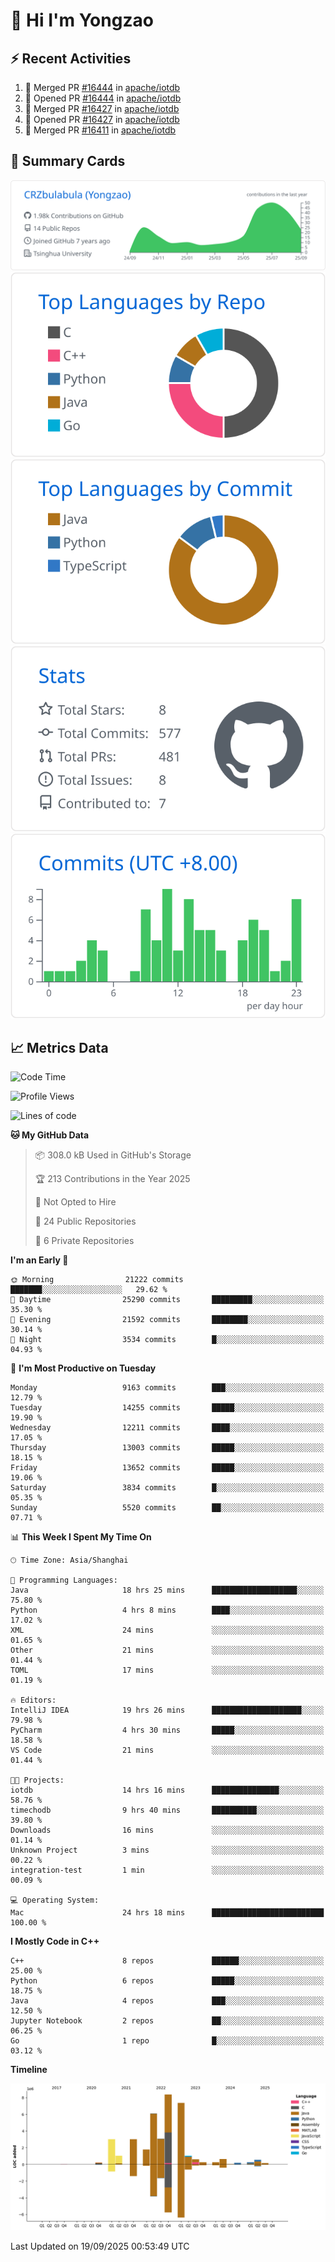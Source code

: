 # 👋 Hi I'm Yongzao

## ⚡ Recent Activities
<!--START_SECTION:activity-->
1. 🎉 Merged PR [#16444](https://github.com/apache/iotdb/pull/16444) in [apache/iotdb](https://github.com/apache/iotdb)
2. 💪 Opened PR [#16444](https://github.com/apache/iotdb/pull/16444) in [apache/iotdb](https://github.com/apache/iotdb)
3. 🎉 Merged PR [#16427](https://github.com/apache/iotdb/pull/16427) in [apache/iotdb](https://github.com/apache/iotdb)
4. 💪 Opened PR [#16427](https://github.com/apache/iotdb/pull/16427) in [apache/iotdb](https://github.com/apache/iotdb)
5. 🎉 Merged PR [#16411](https://github.com/apache/iotdb/pull/16411) in [apache/iotdb](https://github.com/apache/iotdb)
<!--END_SECTION:activity-->

## 🎑 Summary Cards

[![](https://raw.githubusercontent.com/CRZbulabula/CRZbulabula/main/profile-summary-card-output/github/0-profile-details.svg)](https://github.com/vn7n24fzkq/github-profile-summary-cards)
[![](https://raw.githubusercontent.com/CRZbulabula/CRZbulabula/main/profile-summary-card-output/github/1-repos-per-language.svg)](https://github.com/vn7n24fzkq/github-profile-summary-cards) [![](https://raw.githubusercontent.com/CRZbulabula/CRZbulabula/main/profile-summary-card-output/github/2-most-commit-language.svg)](https://github.com/vn7n24fzkq/github-profile-summary-cards)
[![](https://raw.githubusercontent.com/CRZbulabula/CRZbulabula/main/profile-summary-card-output/github/3-stats.svg)](https://github.com/vn7n24fzkq/github-profile-summary-cards) [![](https://raw.githubusercontent.com/CRZbulabula/CRZbulabula/main/profile-summary-card-output/github/4-productive-time.svg)](https://github.com/vn7n24fzkq/github-profile-summary-cards)

## 📈 Metrics Data

<!--START_SECTION:waka-->
![Code Time](http://img.shields.io/badge/Code%20Time-1%2C226%20hrs%2017%20mins-blue)

![Profile Views](http://img.shields.io/badge/Profile%20Views-0-blue)

![Lines of code](https://img.shields.io/badge/From%20Hello%20World%20I%27ve%20Written-37.8%20million%20lines%20of%20code-blue)

**🐱 My GitHub Data** 

> 📦 308.0 kB Used in GitHub's Storage 
 > 
> 🏆 213 Contributions in the Year 2025
 > 
> 🚫 Not Opted to Hire
 > 
> 📜 24 Public Repositories 
 > 
> 🔑 6 Private Repositories 
 > 
**I'm an Early 🐤** 

```text
🌞 Morning                21222 commits       ███████░░░░░░░░░░░░░░░░░░   29.62 % 
🌆 Daytime                25290 commits       █████████░░░░░░░░░░░░░░░░   35.30 % 
🌃 Evening                21592 commits       ████████░░░░░░░░░░░░░░░░░   30.14 % 
🌙 Night                  3534 commits        █░░░░░░░░░░░░░░░░░░░░░░░░   04.93 % 
```
📅 **I'm Most Productive on Tuesday** 

```text
Monday                   9163 commits        ███░░░░░░░░░░░░░░░░░░░░░░   12.79 % 
Tuesday                  14255 commits       █████░░░░░░░░░░░░░░░░░░░░   19.90 % 
Wednesday                12211 commits       ████░░░░░░░░░░░░░░░░░░░░░   17.05 % 
Thursday                 13003 commits       █████░░░░░░░░░░░░░░░░░░░░   18.15 % 
Friday                   13652 commits       █████░░░░░░░░░░░░░░░░░░░░   19.06 % 
Saturday                 3834 commits        █░░░░░░░░░░░░░░░░░░░░░░░░   05.35 % 
Sunday                   5520 commits        ██░░░░░░░░░░░░░░░░░░░░░░░   07.71 % 
```


📊 **This Week I Spent My Time On** 

```text
🕑︎ Time Zone: Asia/Shanghai

💬 Programming Languages: 
Java                     18 hrs 25 mins      ███████████████████░░░░░░   75.80 % 
Python                   4 hrs 8 mins        ████░░░░░░░░░░░░░░░░░░░░░   17.02 % 
XML                      24 mins             ░░░░░░░░░░░░░░░░░░░░░░░░░   01.65 % 
Other                    21 mins             ░░░░░░░░░░░░░░░░░░░░░░░░░   01.44 % 
TOML                     17 mins             ░░░░░░░░░░░░░░░░░░░░░░░░░   01.19 % 

🔥 Editors: 
IntelliJ IDEA            19 hrs 26 mins      ████████████████████░░░░░   79.98 % 
PyCharm                  4 hrs 30 mins       █████░░░░░░░░░░░░░░░░░░░░   18.58 % 
VS Code                  21 mins             ░░░░░░░░░░░░░░░░░░░░░░░░░   01.44 % 

🐱‍💻 Projects: 
iotdb                    14 hrs 16 mins      ███████████████░░░░░░░░░░   58.76 % 
timechodb                9 hrs 40 mins       ██████████░░░░░░░░░░░░░░░   39.80 % 
Downloads                16 mins             ░░░░░░░░░░░░░░░░░░░░░░░░░   01.14 % 
Unknown Project          3 mins              ░░░░░░░░░░░░░░░░░░░░░░░░░   00.22 % 
integration-test         1 min               ░░░░░░░░░░░░░░░░░░░░░░░░░   00.09 % 

💻 Operating System: 
Mac                      24 hrs 18 mins      █████████████████████████   100.00 % 
```

**I Mostly Code in C++** 

```text
C++                      8 repos             ██████░░░░░░░░░░░░░░░░░░░   25.00 % 
Python                   6 repos             █████░░░░░░░░░░░░░░░░░░░░   18.75 % 
Java                     4 repos             ███░░░░░░░░░░░░░░░░░░░░░░   12.50 % 
Jupyter Notebook         2 repos             ██░░░░░░░░░░░░░░░░░░░░░░░   06.25 % 
Go                       1 repo              █░░░░░░░░░░░░░░░░░░░░░░░░   03.12 % 
```



**Timeline**

![Lines of Code chart](https://raw.githubusercontent.com/CRZbulabula/CRZbulabula/main/assets/bar_graph.png)


 Last Updated on 19/09/2025 00:53:49 UTC
<!--END_SECTION:waka-->

